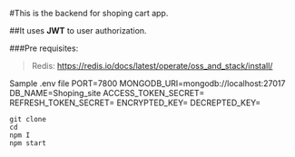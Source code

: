 #This is the backend for shoping cart app. 

##It uses **JWT**  to user authorization.

###Pre requisites:
>Redis: https://redis.io/docs/latest/operate/oss_and_stack/install/

Sample .env file
PORT=7800
MONGODB_URI=mongodb://localhost:27017
DB_NAME=Shoping_site
ACCESS_TOKEN_SECRET=
REFRESH_TOKEN_SECRET=
ENCRYPTED_KEY=
DECREPTED_KEY=
```
git clone 
cd 
npm I
npm start 
```
